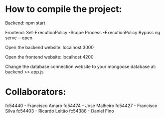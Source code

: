 # How to compile the project:

Backend:
npm start

Frontend:
Set-ExecutionPolicy -Scope Process -ExecutionPolicy Bypass
ng serve --open

Open the backend website:
localhost:3000

Open the frontend website:
localhost:4200

Change the database connection website to your mongoose database at:
backend >> app.js

# Collaborators:
fc54440 - Francisco Amaro
fc54474 - José Malheiro
fc54427 - Francisco Silva
fc54403 - Ricardo Leitão
fc54388 - Daniel Fino
